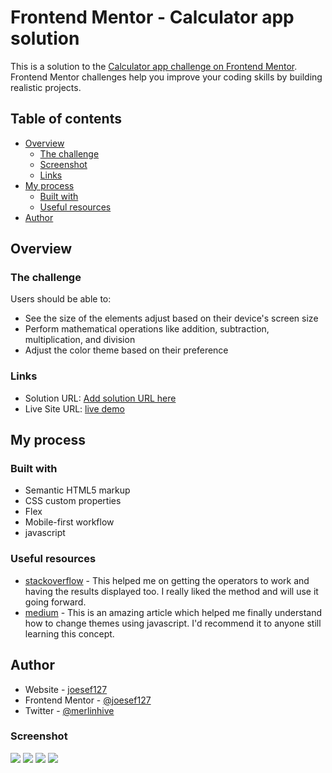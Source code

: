 # Frontend Mentor - Calculator app solution

This is a solution to the [Calculator app challenge on Frontend Mentor](https://www.frontendmentor.io/challenges/calculator-app-9lteq5N29). Frontend Mentor challenges help you improve your coding skills by building realistic projects. 

## Table of contents

- [Overview](#overview)
  - [The challenge](#the-challenge)
  - [Screenshot](#screenshot)
  - [Links](#links)
- [My process](#my-process)
  - [Built with](#built-with)
  - [Useful resources](#useful-resources)
- [Author](#author)


## Overview

### The challenge

Users should be able to:

- See the size of the elements adjust based on their device's screen size
- Perform mathematical operations like addition, subtraction, multiplication, and division
- Adjust the color theme based on their preference

### Links

- Solution URL: [Add solution URL here](https://your-solution-url.com)
- Live Site URL: [live demo](https://hivecalc.netlify.app)


## My process

### Built with

- Semantic HTML5 markup
- CSS custom properties
- Flex
- Mobile-first workflow
- javascript

### Useful resources

- [stackoverflow](https://www.stackoverflow.com) - This helped me on getting the operators to work and having the results displayed too. I really liked the method and will use it going forward.
- [medium](https://medium.com/@haxzie/dark-and-light-theme-switcher-using-css-variables-and-pure-javascript-zocada-dd0059d72fa2) - This is an amazing article which helped me finally understand how to change themes using javascript. I'd recommend it to anyone still learning this concept.


## Author

- Website - [joesef127](https://www.github.com/joesef127)
- Frontend Mentor - [@joesef127](https://www.frontendmentor.io/profile/joesef127)
- Twitter - [@merlinhive](https://www.twitter.com/merlinhive)

### Screenshot

![](./design/darkMode-active.png)
![](./design/darkMode-inactive.png)
![](./design/lightMode-active.png)
![](./design/lightMode-inactive.png)
